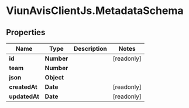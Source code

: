 # ViunAvisClientJs.MetadataSchema

## Properties

Name | Type | Description | Notes
------------ | ------------- | ------------- | -------------
**id** | **Number** |  | [readonly] 
**team** | **Number** |  | 
**json** | **Object** |  | 
**createdAt** | **Date** |  | [readonly] 
**updatedAt** | **Date** |  | [readonly] 


